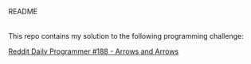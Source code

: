 README
######

This repo contains my solution to the following programming challenge:

[Reddit Daily Programmer #188 - Arrows and Arrows](http://www.reddit.com/r/dailyprogrammer/comments/2m82yz/20141114_challenge_188_hard_arrows_and_arrows/)
